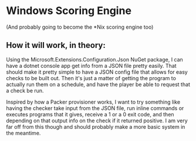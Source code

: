 # Windows Scoring Engine

(And probably going to become the *Nix scoring engine too)

## How it will work, in theory:

Using the Microsoft.Extensions.Configuration.Json NuGet package, I can have a dotnet console app get info from a JSON file pretty easily. That should make it pretty simple to have a
JSON config file that allows for easy checks to be built out. Then it's just a matter of getting the program to actually run them on a schedule, and have the player be able to request
that a check be run.

Inspired by how a Packer provisioner works, I want to try something like having the checker take input from the JSON file, run inline commands or executes programs that it gives,
receive a 1 or a 0 exit code, and then depending on that output info on the check if it returned positive. I am very far off from this though and should probably make a more
basic system in the meantime.